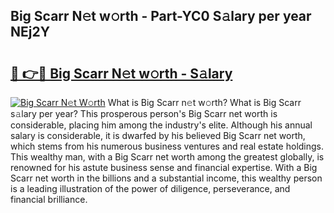 ## Big Scarr N𝚎t w𝚘rth - Part-YC0 S𝚊lary per year NEj2Y

# <h2><a href="http://gc3p3li.nevu.top/?p=Big+Scarr">🔗 👉🔴 Big Scarr N𝚎t w𝚘rth - S𝚊lary</a></h2>

[![Big Scarr N𝚎t W𝚘rth](https://i.imgur.com/Oavwk0R.jpeg)](http://gc3p3li.nevu.top/?p=Big+Scarr)
What is Big Scarr n𝚎t w𝚘rth? What is Big Scarr s𝚊lary per year?
This prosperous person's Big Scarr net worth is considerable, placing him among the industry's elite. Although his annual salary is considerable, it is dwarfed by his believed Big Scarr net worth, which stems from his numerous business ventures and real estate holdings. This wealthy man, with a Big Scarr net worth among the greatest globally, is renowned for his astute business sense and financial expertise. With a Big Scarr net worth in the billions and a substantial income, this wealthy person is a leading illustration of the power of diligence, perseverance, and financial brilliance.
